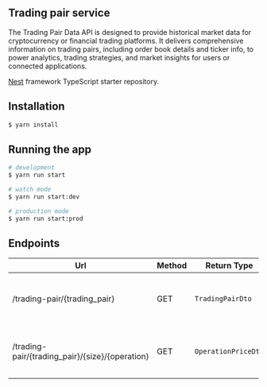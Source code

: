 ## Trading pair service

The Trading Pair Data API is designed to provide historical market data for cryptocurrency or financial trading platforms. It delivers comprehensive information on trading pairs, including order book details and ticker info, to power analytics, trading strategies, and market insights for users or connected applications.

[Nest](https://github.com/nestjs/nest) framework TypeScript starter repository.

## Installation

```bash
$ yarn install
```

## Running the app

```bash
# development
$ yarn run start

# watch mode
$ yarn run start:dev

# production mode
$ yarn run start:prod
```

## Endpoints

| Url                                             | Method | Return Type         | Description                                    |
| ----------------------------------------------- | ------ | ------------------- | ---------------------------------------------- |
| /trading-pair/{trading_pair}                    | GET    | `TradingPairDto`    | Returns trading pair orderbook and ticker info |
| /trading-pair/{trading_pair}/{size}/{operation} | GET    | `OperationPriceDto` | Returns trading-pair operation price           |
